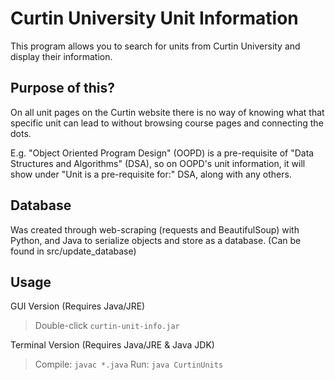 # Curtin University Unit Information

This program allows you to search for units from Curtin University and display their information. 

## Purpose of this?
On all unit pages on the Curtin website there is no way of knowing what that specific unit can lead to without browsing course pages and connecting the dots. 

E.g. "Object Oriented Program Design" (OOPD) is a pre-requisite of "Data Structures and Algorithms" (DSA), so on OOPD's unit information, it will show under "Unit is a pre-requisite for:" DSA, along with any others.

## Database
Was created through web-scraping (requests and BeautifulSoup) with Python, and Java to serialize objects and store as a database. (Can be found in src/update_database)

## Usage
GUI Version (Requires Java/JRE)
>Double-click `curtin-unit-info.jar`

Terminal Version (Requires Java/JRE & Java JDK)
>Compile: `javac *.java`
>Run: `java CurtinUnits`
